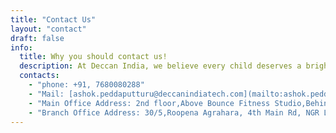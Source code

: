 ```yaml
---
title: "Contact Us"
layout: "contact"
draft: false
info: 
  title: Why you should contact us!
  description: At Deccan India, we believe every child deserves a bright future and it starts with quality education.
  contacts: 
    - "phone: +91, 7680080288"
    - "Mail: [ashok.peddaputturu@deccanindiatech.com](mailto:ashok.peddaputturu@deccanindiatech.com)"
    - "Main Office Address: 2nd floor,Above Bounce Fitness Studio,Behind Gandhi Statue,MR Palli Circle,New Balaji Colony,Tirupathi A.P-517501"
    - "Branch Office Address: 30/5,Roopena Agrahara, 4th Main Rd, NGR Layout, BTM, Bengaluru, Karnataka-560068"
---
```

